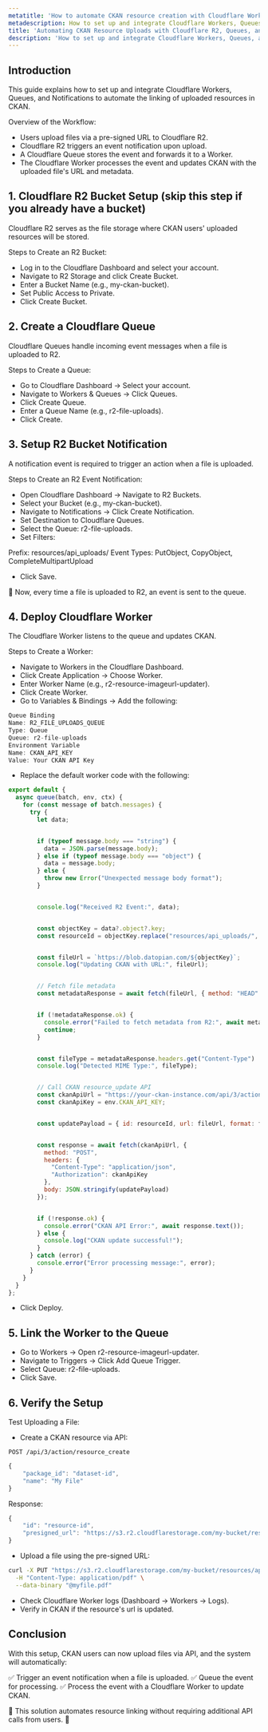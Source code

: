 ```yaml
---
metatitle: 'How to automate CKAN resource creation with Cloudflare Workers'
metadescription: How to set up and integrate Cloudflare Workers, Queues, and Notifications to automate the linking of uploaded resources in CKAN.
title: 'Automating CKAN Resource Uploads with Cloudflare R2, Queues, and Workers'
description: 'How to set up and integrate Cloudflare Workers, Queues, and Notifications to automate the linking of uploaded resources in CKAN.'
---
```


## Introduction

This guide explains how to set up and integrate Cloudflare Workers, Queues, and Notifications to automate the linking of uploaded resources in CKAN.

Overview of the Workflow:

- Users upload files via a pre-signed URL to Cloudflare R2.
- Cloudflare R2 triggers an event notification upon upload.
- A Cloudflare Queue stores the event and forwards it to a Worker.
- The Cloudflare Worker processes the event and updates CKAN with the uploaded file's URL and metadata.

## 1. Cloudflare R2 Bucket Setup (skip this step if you already have a bucket)

Cloudflare R2 serves as the file storage where CKAN users' uploaded resources will be stored.

Steps to Create an R2 Bucket:

- Log in to the Cloudflare Dashboard and select your account.
- Navigate to R2 Storage and click Create Bucket.
- Enter a Bucket Name (e.g., my-ckan-bucket).
- Set Public Access to Private.
- Click Create Bucket.

## 2. Create a Cloudflare Queue

Cloudflare Queues handle incoming event messages when a file is uploaded to R2.

Steps to Create a Queue:

- Go to Cloudflare Dashboard → Select your account.
- Navigate to Workers & Queues → Click Queues.
- Click Create Queue.
- Enter a Queue Name (e.g., r2-file-uploads).
- Click Create.

## 3. Setup R2 Bucket Notification

A notification event is required to trigger an action when a file is uploaded.

Steps to Create an R2 Event Notification:

- Open Cloudflare Dashboard → Navigate to R2 Buckets.
- Select your Bucket (e.g., my-ckan-bucket).
- Navigate to Notifications → Click Create Notification.
- Set Destination to Cloudflare Queues.
- Select the Queue: r2-file-uploads.
- Set Filters:

Prefix: resources/api_uploads/
Event Types: PutObject, CopyObject, CompleteMultipartUpload

- Click Save.

🔹 Now, every time a file is uploaded to R2, an event is sent to the queue.

## 4. Deploy Cloudflare Worker

The Cloudflare Worker listens to the queue and updates CKAN.

Steps to Create a Worker:

- Navigate to Workers in the Cloudflare Dashboard.
- Click Create Application → Choose Worker.
- Enter Worker Name (e.g., r2-resource-imageurl-updater).
- Click Create Worker.
- Go to Variables & Bindings → Add the following:

```javascript
Queue Binding
Name: R2_FILE_UPLOADS_QUEUE
Type: Queue
Queue: r2-file-uploads
Environment Variable
Name: CKAN_API_KEY
Value: Your CKAN API Key
```

- Replace the default worker code with the following:

```javascript
export default {
  async queue(batch, env, ctx) {
    for (const message of batch.messages) {
      try {
        let data;


        if (typeof message.body === "string") {
          data = JSON.parse(message.body);
        } else if (typeof message.body === "object") {
          data = message.body;
        } else {
          throw new Error("Unexpected message body format");
        }


        console.log("Received R2 Event:", data);


        const objectKey = data?.object?.key;
        const resourceId = objectKey.replace("resources/api_uploads/", "");


        const fileUrl = `https://blob.datopian.com/${objectKey}`;
        console.log("Updating CKAN with URL:", fileUrl);


        // Fetch file metadata
        const metadataResponse = await fetch(fileUrl, { method: "HEAD" });


        if (!metadataResponse.ok) {
          console.error("Failed to fetch metadata from R2:", await metadataResponse.text());
          continue;
        }


        const fileType = metadataResponse.headers.get("Content-Type") || "application/octet-stream";
        console.log("Detected MIME Type:", fileType);


        // Call CKAN resource_update API
        const ckanApiUrl = "https://your-ckan-instance.com/api/3/action/resource_update";
        const ckanApiKey = env.CKAN_API_KEY;


        const updatePayload = { id: resourceId, url: fileUrl, format: fileType };


        const response = await fetch(ckanApiUrl, {
          method: "POST",
          headers: {
            "Content-Type": "application/json",
            "Authorization": ckanApiKey
          },
          body: JSON.stringify(updatePayload)
        });


        if (!response.ok) {
          console.error("CKAN API Error:", await response.text());
        } else {
          console.log("CKAN update successful!");
        }
      } catch (error) {
        console.error("Error processing message:", error);
      }
    }
  }
};
```

- Click Deploy.

## 5. Link the Worker to the Queue

- Go to Workers → Open r2-resource-imageurl-updater.
- Navigate to Triggers → Click Add Queue Trigger.
- Select Queue: r2-file-uploads.
- Click Save.

## 6. Verify the Setup

Test Uploading a File:

- Create a CKAN resource via API:

`POST /api/3/action/resource_create`

```javascript
{
    "package_id": "dataset-id",
    "name": "My File"
}
```

Response:

```javascript
{
    "id": "resource-id",
    "presigned_url": "https://s3.r2.cloudflarestorage.com/my-bucket/resources/api_uploads/resource-id"
}
```

- Upload a file using the pre-signed URL:

```bash
curl -X PUT "https://s3.r2.cloudflarestorage.com/my-bucket/resources/api_uploads/resource-id" \
  -H "Content-Type: application/pdf" \
  --data-binary "@myfile.pdf"
```

- Check Cloudflare Worker logs (Dashboard → Workers → Logs).
- Verify in CKAN if the resource's url is updated.

## Conclusion

With this setup, CKAN users can now upload files via API, and the system will automatically:

✅ Trigger an event notification when a file is uploaded.
✅ Queue the event for processing.
✅ Process the event with a Cloudflare Worker to update CKAN.

🔹 This solution automates resource linking without requiring additional API calls from users. 🚀
